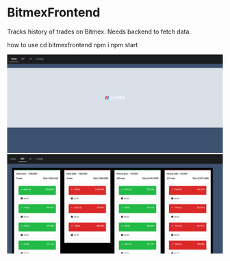# BitmexFrontend

Tracks history of trades on Bitmex. Needs backend to fetch data. 

how to use
cd bitmexfrontend
npm i
npm start


![alt text](https://raw.githubusercontent.com/jorisopsommer/bitmexListenerFrontend/master/HomeImg.PNG)
![alt text](https://raw.githubusercontent.com/jorisopsommer/bitmexListenerFrontend/master/XbtImg.PNG)
